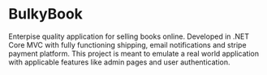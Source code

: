 # BulkyBook

Enterpise quality application for selling books online. Developed in .NET Core MVC with fully functioning shipping, email notifications and stripe payment platform. This project is meant to emulate a real world application with applicable features like admin pages and user authentication.
